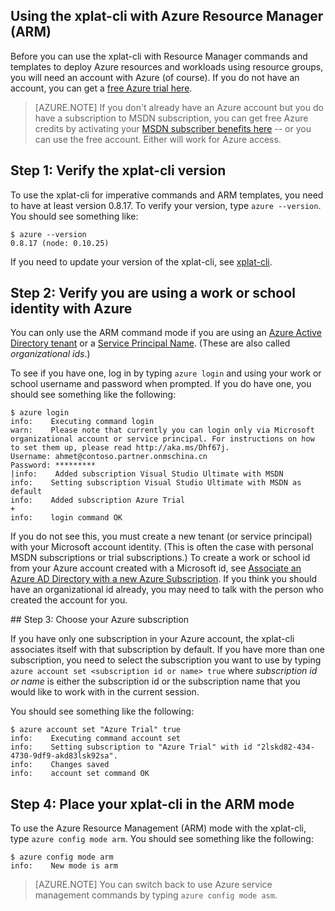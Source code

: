 <properties services="virtual-machines" title="Using Azure CLI with Azure Resource Manager" authors="squillace" solutions="" manager="timlt" editor="tysonn" />

<tags
	ms.service="virtual-machine"
	ms.date="04/13/2015"
	wacn.date=""/>

<!-- deleted by customization
## Using Azure CLI with Azure Resource Manager (ARM)

Before you can use the Azure CLI with Resource Manager commands and templates to deploy Azure resources and workloads using resource groups, you will need an account with Azure (of course). If you do not have an account, you can get a [free Azure trial here](/pricing/1rmb-trial/).
-->
<!-- keep by customization: begin -->
## Using the xplat-cli with Azure Resource Manager (ARM)

Before you can use the xplat-cli with Resource Manager commands and templates to deploy Azure resources and workloads using resource groups, you will need an account with Azure (of course). If you do not have an account, you can get a [free Azure trial here](/pricing/1rmb-trial/).
<!-- keep by customization: end -->

> [AZURE.NOTE] If you don't already have an Azure account but you do have a subscription to MSDN subscription, you can get free Azure credits by activating your [MSDN subscriber benefits here](http://azure.microsoft.com/pricing/member-offers/msdn-benefits-details/) -- or you can use the free account. Either will work for Azure access.

<!-- deleted by customization
### Step 1: Verify the Azure CLI version

To use Azure CLI for imperative commands and ARM templates, you need to have at least version 0.8.17. To verify your version, type `azure --version`. You should see something like:
-->
<!-- keep by customization: begin -->
## Step 1: Verify the xplat-cli version

To use the xplat-cli for imperative commands and ARM templates, you need to have at least version 0.8.17. To verify your version, type `azure --version`. You should see something like:
<!-- keep by customization: end -->

    $ azure --version
    0.8.17 (node: 0.10.25)
<!-- deleted by customization

If you need to update your version of Azure CLI, see [Azure CLI](https://github.com/Azure/azure-xplat-cli).

### Step 2: Verify you are using a work or school identity with Azure
-->
<!-- keep by customization: begin -->
    
If you need to update your version of the xplat-cli, see [xplat-cli](https://github.com/Azure/azure-xplat-cli).

## Step 2: Verify you are using a work or school identity with Azure
<!-- keep by customization: end -->

You can only use the ARM command mode if you are using an [Azure Active Directory tenant](https://msdn.microsoft.com/zh-cn/library/azure/jj573650.aspx#BKMK_WhatIsAnAzureADTenant) or a [Service Principal Name](https://msdn.microsoft.com/zh-cn/library/azure/dn132633.aspx). (These are also called *organizational ids*.)

To see if you have one, log in by typing `azure login` and using your work or school username and password when prompted. If you do have one, you should see something like the following:

    $ azure login
    info:    Executing command login
    warn:    Please note that currently you can login only via Microsoft organizational account or service principal. For instructions on how to set them up, please read http://aka.ms/Dhf67j.
    Username: ahmet@contoso.partner.onmschina.cn
    Password: *********
    |info:    Added subscription Visual Studio Ultimate with MSDN
    info:    Setting subscription Visual Studio Ultimate with MSDN as default
    info:    Added subscription Azure Trial
    +
    info:    login command OK
If you do not see this, you must create a new tenant (or service principal) with your Microsoft account identity. (This is often the case with personal MSDN subscriptions or trial subscriptions.) To create a work or school id from your Azure account created with a Microsoft id, see [Associate an Azure AD Directory with a new Azure Subscription](https://msdn.microsoft.com/zh-cn/library/azure/jj573650.aspx#BKMK_WhatIsAnAzureADTenant). If you think you should have an organizational id already, you may need to talk with the person who created the account for you.

<!-- deleted by customization ### --><!-- keep by customization: begin --> ## <!-- keep by customization: end --> Step 3: Choose your Azure subscription

If you have only one subscription in your Azure account, <!-- deleted by customization Azure CLI --><!-- keep by customization: begin --> the xplat-cli <!-- keep by customization: end --> associates itself with that subscription by default. If you have more than one subscription, you need to select the subscription you want to use by typing `azure account set <subscription id or name> true` where _subscription id or name_ is either the subscription id or the subscription name that you would like to work with in the current session.

You should see something like the following:

    $ azure account set "Azure Trial" true
    info:    Executing command account set
    info:    Setting subscription to "Azure Trial" with id "2lskd82-434-4730-9df9-akd83lsk92sa".
    info:    Changes saved
    info:    account set command OK
<!-- deleted by customization

### Step 4: Place your Azure CLI in the ARM mode

To use the Azure Resource Management (ARM) mode with the Azure CLI, type `azure config mode arm`. You should see something like the following:
-->
<!-- keep by customization: begin -->
    
## Step 4: Place your xplat-cli in the ARM mode

To use the Azure Resource Management (ARM) mode with the xplat-cli, type `azure config mode arm`. You should see something like the following:
<!-- keep by customization: end -->

    $ azure config mode arm
    info:    New mode is arm

> [AZURE.NOTE] You can switch back to use Azure service management commands by typing `azure config mode asm`.

